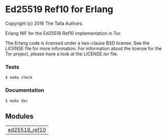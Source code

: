 

# Ed25519 Ref10 for Erlang #

Copyright (c) 2016 The Talla Authors.

Erlang NIF for the Ed25519 Ref10 implementation in Tor.

The Erlang code is licensed under a two-clause BSD license. See the LICENSE
file for more information. For information about the license for the Tor
project, please have a look at the LICENSE.tor file.


### <a name="Tests">Tests</a> ###

```
$ make check
```


### <a name="Documentation">Documentation</a> ###

```
$ make doc
```



## Modules ##


<table width="100%" border="0" summary="list of modules">
<tr><td><a href="ed25519_ref10.md" class="module">ed25519_ref10</a></td></tr></table>

